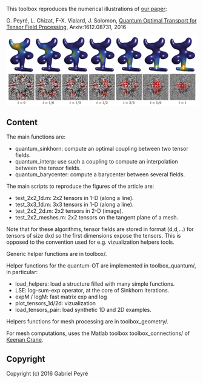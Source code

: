 This toolbox reproduces the numerical illustrations of [our paper](http://arxiv.org/abs/1612.08731):

G. Peyré, L. Chizat, F-X. Vialard, J. Solomon, [Quantum Optimal Transport for Tensor Field Processing](http://arxiv.org/abs/1612.08731), Arxiv:1612.08731, 2016

![Example of tensor-valued interpolation](img/interpolation.png)

Content
-------

The main functions are:
- quantum_sinkhorn: compute an optimal coupling between two tensor fields.
- quantum_interp: use such a coupling to compute an interpolation between the tensor fields.
- quantum_barycenter: compute a barycenter between several fields.

The main scripts to reproduce the figures of the article are:
- test_2x2_1d.m: 2x2 tensors in 1-D (along a line).
- test_3x3_1d.m: 3x3 tensors in 1-D (along a line).
- test_2x2_2d.m: 2x2 tensors in 2-D (image).
- test_2x2_meshes.m: 2x2 tensors on the tangent plane of a mesh.

Note that for these algorithms, tensor fields are stored in format (d,d,...) for tensors of size dxd so the first dimensions expose the tensors. This is opposed to the convention used for e.g. vizualization helpers tools.

Generic helper functions are in toolbox/.

Helper functions for the quantum-OT are implemented in toolbox_quantum/, in particular:
- load_helpers: load a structure filled with many simple functions.
- LSE: log-sum-exp operator, at the core of Sinkhorn iterations.
- expM / logM: fast matrix exp and log
- plot_tensors_1d/2d: vizualization
- load_tensors_pair: load synthetic 1D and 2D examples.

Helpers functions for mesh processing are in toolbox_geometry/.

For mesh computations, uses the Matlab toolbox toolbox_connections/ of [Keenan Crane](https://www.cs.cmu.edu/~kmcrane/Projects/TrivialConnections/).


Copyright
-------

Copyright (c) 2016 Gabriel Peyré

